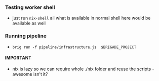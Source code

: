 ### Testing worker shell
* just run `nix-shell` all what is available in normal shell here would be available as well

### Running pipeline
* `brig run -f pipeline/infrastructure.js  $BRIGADE_PROJECT`

#### IMPORTANT 
* nix is lazy so we can require whole ./nix folder and reuse the scripts - awesome isn't it?